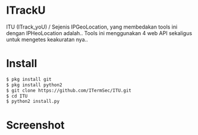 # ITrackU
ITU (ITrack_yoU) / Sejenis IPGeoLocation, yang membedakan tools ini dengan IPHeoLocation adalah.. Tools ini menggunakan 4 web API sekaligus untuk mengetes keakuratan nya.. 
# Install
```bash
$ pkg install git
$ pkg install python2
$ git clone https://github.com/ITermSec/ITU.git
$ cd ITU
$ python2 install.py
```
# Screenshot
